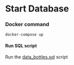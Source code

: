 # Start Database

### Docker command

```
docker-compose up
```

#### Run SQL script

Run the [data_bottles.sql](data_bottles.sql) script
